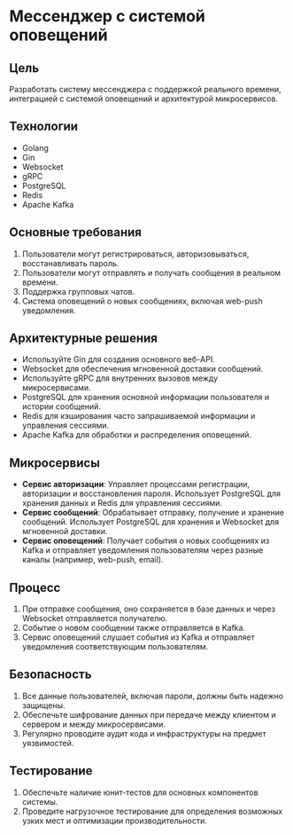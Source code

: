 # Мессенджер с системой оповещений

## Цель

Разработать систему мессенджера с поддержкой реального времени, интеграцией с системой оповещений и архитектурой микросервисов.

## Технологии

- Golang
- Gin
- Websocket
- gRPC
- PostgreSQL
- Redis
- Apache Kafka

## Основные требования

1. Пользователи могут регистрироваться, авторизовываться, восстанавливать пароль.
2. Пользователи могут отправлять и получать сообщения в реальном времени.
3. Поддержка групповых чатов.
4. Система оповещений о новых сообщениях, включая web-push уведомления.

## Архитектурные решения

- Используйте Gin для создания основного веб-API.
- Websocket для обеспечения мгновенной доставки сообщений.
- Используйте gRPC для внутренних вызовов между микросервисами.
- PostgreSQL для хранения основной информации пользователя и истории сообщений.
- Redis для кэширования часто запрашиваемой информации и управления сессиями.
- Apache Kafka для обработки и распределения оповещений.

## Микросервисы

- **Сервис авторизации**: Управляет процессами регистрации, авторизации и восстановления пароля. Использует PostgreSQL для хранения данных и Redis для управления сессиями.
- **Сервис сообщений**: Обрабатывает отправку, получение и хранение сообщений. Использует PostgreSQL для хранения и Websocket для мгновенной доставки.
- **Сервис оповещений**: Получает события о новых сообщениях из Kafka и отправляет уведомления пользователям через разные каналы (например, web-push, email).

## Процесс

1. При отправке сообщения, оно сохраняется в базе данных и через Websocket отправляется получателю.
2. Событие о новом сообщении также отправляется в Kafka.
3. Сервис оповещений слушает события из Kafka и отправляет уведомления соответствующим пользователям.

## Безопасность

1. Все данные пользователей, включая пароли, должны быть надежно защищены.
2. Обеспечьте шифрование данных при передаче между клиентом и сервером и между микросервисами.
3. Регулярно проводите аудит кода и инфраструктуры на предмет уязвимостей.

## Тестирование

1. Обеспечьте наличие юнит-тестов для основных компонентов системы.
2. Проведите нагрузочное тестирование для определения возможных узких мест и оптимизации производительности.
